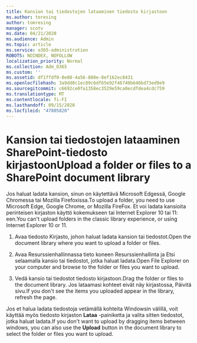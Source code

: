 ```yaml
---
title: Kansion tai tiedostojen lataaminen tiedosto kirjastoon
ms.author: toresing
author: tomresing
manager: scotv
ms.date: 04/21/2020
ms.audience: Admin
ms.topic: article
ms.service: o365-administration
ROBOTS: NOINDEX, NOFOLLOW
localization_priority: Normal
ms.collection: Adm_O365
ms.custom: ''
ms.assetid: df1ffdf0-8e08-4a56-880e-8ef162ec8431
ms.openlocfilehash: 3a9dd0c1ec89c6df65e92f46740b646bd73ed9e9
ms.sourcegitcommit: c6692ce0fa1358ec3529e59ca0ecdfdea4cdc759
ms.translationtype: MT
ms.contentlocale: fi-FI
ms.lasthandoff: 09/15/2020
ms.locfileid: "47805820"
---
```

# <a name="upload-a-folder-or-files-to-a-sharepoint-document-library"></a><span data-ttu-id="5eb54-102">Kansion tai tiedostojen lataaminen SharePoint-tiedosto kirjastoon</span><span class="sxs-lookup"><span data-stu-id="5eb54-102">Upload a folder or files to a SharePoint document library</span></span>

<span data-ttu-id="5eb54-103">Jos haluat ladata kansion, sinun on käytettävä Microsoft Edgessä, Google Chromessa tai Mozilla Firefoxissa.</span><span class="sxs-lookup"><span data-stu-id="5eb54-103">To upload a folder, you need to use Microsoft Edge, Google Chrome, or Mozilla FireFox.</span></span> <span data-ttu-id="5eb54-104">Et voi ladata kansioita perinteisen kirjaston käyttö kokemukseen tai Internet Explorer 10 tai 11: een.</span><span class="sxs-lookup"><span data-stu-id="5eb54-104">You can't upload folders in the classic library experience, or using Internet Explorer 10 or 11.</span></span>
  
1. <span data-ttu-id="5eb54-105">Avaa tiedosto Kirjasto, johon haluat ladata kansion tai tiedostot.</span><span class="sxs-lookup"><span data-stu-id="5eb54-105">Open the document library where you want to upload a folder or files.</span></span>
    
2. <span data-ttu-id="5eb54-106">Avaa Resurssienhallinnassa tieto koneen Resurssienhallinta ja Etsi selaamalla kansio tai tiedostot, jotka haluat ladata.</span><span class="sxs-lookup"><span data-stu-id="5eb54-106">Open File Explorer on your computer and browse to the folder or files you want to upload.</span></span>
    
3. <span data-ttu-id="5eb54-107">Vedä kansio tai tiedostot tiedosto kirjastoon.</span><span class="sxs-lookup"><span data-stu-id="5eb54-107">Drag the folder or files to the document library.</span></span> <span data-ttu-id="5eb54-108">Jos lataamasi kohteet eivät näy kirjastossa, Päivitä sivu.</span><span class="sxs-lookup"><span data-stu-id="5eb54-108">If you don't see the items you uploaded appear in the library, refresh the page.</span></span> 
    
<span data-ttu-id="5eb54-109">Jos et halua ladata tiedostoja vetämällä kohteita Windowsin välillä, voit käyttää myös tiedosto kirjaston **Lataa** -painiketta ja valita sitten tiedostot, jotka haluat ladata.</span><span class="sxs-lookup"><span data-stu-id="5eb54-109">If you don't want to upload by dragging items between windows, you can also use the **Upload** button in the document library to select the folder or files you want to upload.</span></span> 
  

